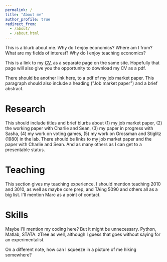 ```yaml
---
permalink: /
title: "About me"
author_profile: true
redirect_from: 
  - /about/
  - /about.html
---
```


This is a blurb about me. Why do I enjoy economics? Where am I from? What are my fields of interest? Why do I enjoy teaching economics? 

This is a link to my [CV](https://dvkwiat.github.io/cv), as a separate page on the same site. Hopefully that page will also give you the opportunity to download my CV as a pdf.

There should be another link here, to a pdf of my job market paper. This paragraph should also include a heading ("Job market paper") and a brief abstract.

Research
======
This should include titles and brief blurbs about (1) my job market paper, (2) the working paper with Charlie and Sean, (3) my paper in progress with Sasha, (4) my work on voting games, (5) my work on Grossman and Stiglitz (1980) in the lab. There should be links to my job market paper and the paper with Charlie and Sean. And as many others as I can get to a presentable status.

Teaching
======
This section gives my teaching experience. I should mention teaching 2010 and 3010, as well as maybe core prep, and TAing 5090 and others all as a big list. I'll mention Marc as a point of contact.

Skills
======
Maybe I'll mention my coding here? But it might be unnecessary. Python, Matlab, STATA. zTree as well, although I guess that goes without saying for an experimentalist.


On a different note, how can I squeeze in a picture of me hiking somewhere?
